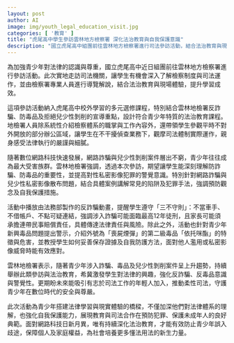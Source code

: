 ```yaml
---
layout: post
author: AI
image: img/youth_legal_education_visit.jpg
categories: [ '教育' ]
title: "虎尾高中學生參訪雲林地方檢察署 深化法治教育與自我保護意識"
description: "國立虎尾高中組團前往雲林地方檢察署進行司法參訪活動，結合法治教育與現場體驗，提升青少年對檢察制度、反詐騙、防毒品及拒絕兒少性剝削的認識，強化自我保護能力，推動司法與教育合作，守護青少年在數位時代的安全與尊嚴。"
---
```

為加強青少年對法律的認識與尊重，國立虎尾高中近日組團前往雲林地方檢察署進行參訪活動。此次實地走訪司法機關，讓學生有機會深入了解檢察制度與司法運作，並由檢察署專業人員進行導覽解說，結合法治教育與現場體驗，提升學習成效。

這項參訪活動納入虎尾高中校外學習的多元選修課程，特別結合雲林地檢署反詐騙、防毒品及拒絕兒少性剝削的宣導重點，設計符合青少年特質的法治教育課程。地檢署人員除系統性介紹檢察體系的職掌與工作內容外，還帶領學生參觀平時不對外開放的部分辦公區域，讓學生在不干擾偵查業務下，觀摩司法體制實際運作，親身感受法律執行的嚴謹與細膩。

隨著數位網路科技快速發展，網路詐騙與兒少性剝削案件層出不窮，青少年往往成為最大受害族群。雲林地檢署強調，透過本次參訪，期望讓學生能深刻理解防詐騙、防毒品的重要性，並提高對性私密影像犯罪的警覺意識。特別針對網路詐騙與兒少性私密影像散布問題，結合具體案例講解常見的陷阱及犯罪手法，強調預防觀念及自我保護措施。

活動中播放由法務部製作的反詐騙動畫，提醒學生遵守「三不守則」：不當車手、不借帳戶、不點可疑連結，強調涉入詐騙可能面臨最高12年徒刑，且家長可能須承擔連帶民事賠償責任，具體傳達法律責任與風險。除此之外，活動也針對青少年新興毒品問題提出警示，介紹外號為「喪屍煙彈」的第二級毒品「依托咪酯」的特徵與危害，並教授學生如何妥善保存證據及自我防護方法，面對他人濫用或私密影像威脅時能有效應對。

雲林地檢署表示，隨著青少年涉入詐騙、毒品及兒少性剝削案件呈上升趨勢，持續舉辦此類參訪與法治教育，希冀激發學生對法律的興趣，強化反詐騙、反毒品意識與警覺性。更期盼未來能吸引有志於司法工作的年輕人加入，推動柔性司法，守護青少年在數位時代的安全與尊嚴。

此次活動為青少年搭建法律學習與現實體驗的橋樑，不僅加深他們對法律體系的理解，也強化自我保護能力，展現教育與司法合作在預防犯罪、保護未成年人的良好典範。面對網路科技日新月異，唯有持續深化法治教育，才能有效防止青少年誤入歧途，保障個人及家庭權益，為社會培養更多懂法用法的新生力量。